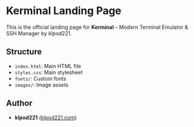 
# Kerminal Landing Page

This is the official landing page for **Kerminal** – Modern Terminal Emulator & SSH Manager by klpod221.

## Structure
- `index.html`: Main HTML file
- `styles.css`: Main stylesheet
- `fonts/`: Custom fonts
- `images/`: Image assets

## Author
- **klpod221** ([klpod221.com](https://klpod221.com))
